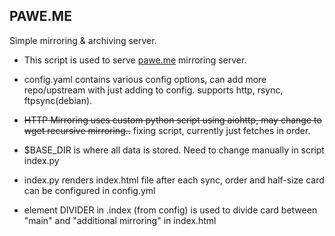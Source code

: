 ## PAWE.ME
Simple mirroring &amp; archiving server.

- This script is used to serve [pawe.me](https://pawe.me) mirroring server.

- config.yaml contains various config options, can add more repo/upstream with just adding to config. supports http, rsync, ftpsync(debian).

- ~~HTTP Mirroring uses custom python script using aiohttp, may change to wget recursive mirroring..~~ fixing script, currently just fetches in order.

- $BASE_DIR is where all data is stored. Need to change manually in script index.py
 
- index.py renders index.html file after each sync, order and half-size card can be configured in config.yml

- element DIVIDER in .index (from config) is used to divide card between "main" and "additional mirroring" in index.html
